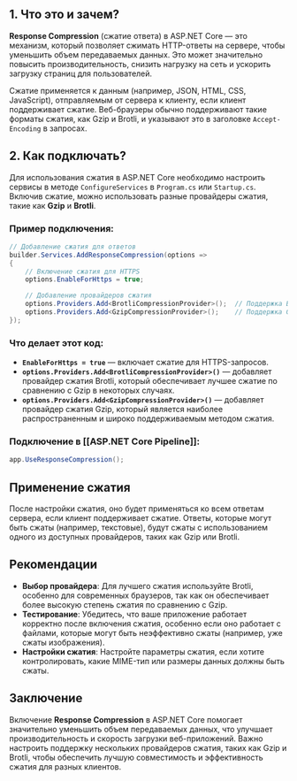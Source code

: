 ## 1. Что это и зачем?

**Response Compression** (сжатие ответа) в ASP.NET Core — это механизм, который позволяет сжимать HTTP-ответы на сервере, чтобы уменьшить объем передаваемых данных. Это может значительно повысить производительность, снизить нагрузку на сеть и ускорить загрузку страниц для пользователей.

Сжатие применяется к данным (например, JSON, HTML, CSS, JavaScript), отправляемым от сервера к клиенту, если клиент поддерживает сжатие. Веб-браузеры обычно поддерживают такие форматы сжатия, как Gzip и Brotli, и указывают это в заголовке `Accept-Encoding` в запросах.

## 2. Как подключать?

Для использования сжатия в ASP.NET Core необходимо настроить сервисы в методе `ConfigureServices` в `Program.cs` или `Startup.cs`. Включив сжатие, можно использовать разные провайдеры сжатия, такие как **Gzip** и **Brotli**.

### Пример подключения:

```csharp
// Добавление сжатия для ответов
builder.Services.AddResponseCompression(options =>
{
    // Включение сжатия для HTTPS
    options.EnableForHttps = true;

    // Добавление провайдеров сжатия
    options.Providers.Add<BrotliCompressionProvider>();  // Поддержка Brotli
    options.Providers.Add<GzipCompressionProvider>();    // Поддержка Gzip
});
```

### Что делает этот код:

- **`EnableForHttps = true`** — включает сжатие для HTTPS-запросов.
- **`options.Providers.Add<BrotliCompressionProvider>()`** — добавляет провайдер сжатия Brotli, который обеспечивает лучшее сжатие по сравнению с Gzip в некоторых случаях.
- **`options.Providers.Add<GzipCompressionProvider>()`** — добавляет провайдер сжатия Gzip, который является наиболее распространенным и широко поддерживаемым методом сжатия.

### Подключение в [[ASP.NET Core Pipeline]]:

``` csharp
app.UseResponseCompression();
```

## Применение сжатия

После настройки сжатия, оно будет применяться ко всем ответам сервера, если клиент поддерживает сжатие. Ответы, которые могут быть сжаты (например, текстовые), будут сжаты с использованием одного из доступных провайдеров, таких как Gzip или Brotli.

## Рекомендации

- **Выбор провайдера**: Для лучшего сжатия используйте Brotli, особенно для современных браузеров, так как он обеспечивает более высокую степень сжатия по сравнению с Gzip.
- **Тестирование**: Убедитесь, что ваше приложение работает корректно после включения сжатия, особенно если оно работает с файлами, которые могут быть неэффективно сжаты (например, уже сжаты изображения).
- **Настройки сжатия**: Настройте параметры сжатия, если хотите контролировать, какие MIME-тип или размеры данных должны быть сжаты.

## Заключение

Включение **Response Compression** в ASP.NET Core помогает значительно уменьшить объем передаваемых данных, что улучшает производительность и скорость загрузки веб-приложений. Важно настроить поддержку нескольких провайдеров сжатия, таких как Gzip и Brotli, чтобы обеспечить лучшую совместимость и эффективность сжатия для разных клиентов.